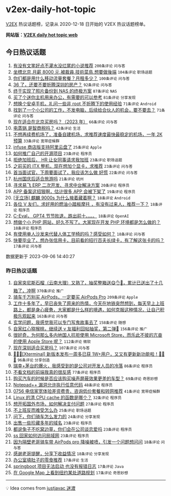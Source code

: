 # v2ex-daily-hot-topic

[V2EX](https://www.v2ex.com/) 热议话题榜，记录从 2020-12-18 日开始的 V2EX 热议话题榜单。

**网站版：[V2EX daily hot topic web](https://boojack.github.io/v2ex-daily-hot-topic-web/)**

## 今日热议话题

<!-- TODAY BEGIN -->

1. [有没有文笔好点不灌水没烂尾的小说推荐](https://www.v2ex.com/t/971268) `200条评论` `问与答`
1. [坐標北京,月薪 8000 元,被裁員,技術菜鳥,想要做後端](https://www.v2ex.com/t/971389) `104条评论` `职场话题`
1. [你们都是用什么移动流量套餐？月租多少？](https://www.v2ex.com/t/971356) `100条评论` `问与答`
1. [36 了，还要不要折腾深圳的房产？](https://www.v2ex.com/t/971403) `92条评论` `问与答`
1. [终于实现了照片备份到 NAS 的终极方案](https://www.v2ex.com/t/971308) `87条评论` `NAS`
1. [买了个迷你主机用来办公，有需要的可以参考](https://www.v2ex.com/t/971309) `81条评论` `分享发现`
1. [想换个安卓手机，礼问一些非 root 不折腾下的使用经验](https://www.v2ex.com/t/971315) `71条评论` `Android`
1. [找到了一个小公司的工作，不发电脑，后续给合伙人的机会，要不要去？](https://www.v2ex.com/t/971375) `71条评论` `问与答`
1. [现在适合在北京买房吗？（2023 年）](https://www.v2ex.com/t/971346) `66条评论` `问与答`
1. [电蒸锅 是智商税吗？](https://www.v2ex.com/t/971448) `42条评论` `生活`
1. [不想再续费机场了，准备自建机场，求推荐速度最快最稳定的机场，一年 2K 预算](https://www.v2ex.com/t/971514) `33条评论` `宽带症候群`
1. [infuse 商店版支持阿里云盘了](https://www.v2ex.com/t/971269) `25条评论` `Apple`
1. [如何推广自己的开源项目](https://www.v2ex.com/t/971509) `23条评论` `程序员`
1. [拒绝加班后， HR 让女同事请求我加班](https://www.v2ex.com/t/971344) `23条评论` `职场话题`
1. [之前买的 ITX 整机，现在想加个显卡，求推荐](https://www.v2ex.com/t/971258) `23条评论` `问与答`
1. [首当面试官，下周要面试了，我应该怎么做 好慌](https://www.v2ex.com/t/971433) `22条评论` `问与答`
1. [杭州国庆后适合旅游吗](https://www.v2ex.com/t/971277) `21条评论` `杭州`
1. [寻求易飞 ERP 二次开发、寻求中台解决方案](https://www.v2ex.com/t/971279) `20条评论` `程序员`
1. [APP 备案这招狠啊，估计很多 APP 会被下架了](https://www.v2ex.com/t/971415) `19条评论` `程序员`
1. [[无立场] 麒麟 9000s 为什么掖着藏着啊？](https://www.v2ex.com/t/971397) `18条评论` `Android`
1. [各位 V 友们，求好用的燃油小踏板摩托 ，有没有过来人，推荐一下？](https://www.v2ex.com/t/971385) `18条评论` `程序员`
1. [C-Eval， GPT4 节节败退，跌出前十。。。。](https://www.v2ex.com/t/971319) `18条评论` `OpenAI`
1. [想做个小 PHP 网站，好久不写了。大家现在开发 PHP 环境都是怎么做的？](https://www.v2ex.com/t/971289) `18条评论` `程序员`
1. [有使用单人沙发来代替人体工学椅的吗？感受如何？](https://www.v2ex.com/t/971265) `18条评论` `问与答`
1. [快要毕业了，想办张信用卡，目前看的招行百夫长绿卡，有了解这张卡的吗？](https://www.v2ex.com/t/971456) `17条评论` `问与答`

数据更新于 2023-09-06 14:40:27

<!-- TODAY END -->

### 昨日热议话题

<!-- YESTERDAY BEGIN -->

1. [自家突尼斯石榴（云南大理）又熟了，抽奖整箱送😋👌🧺，累计已送出了十几箱了，冲啊](https://www.v2ex.com/t/971094) `370条评论` `推广`
1. [骑车千万别买 AirPods，一定要买 AirPods Pro](https://www.v2ex.com/t/970936) `209条评论` `Apple`
1. [工作十多年了，早已丧失了原来的热情，今天在地铁突然想到，每天早上上班路上，都是身心疲惫，大家都是什么样的境遇，如何克服这种情况，让自己积极乐观起来](https://www.v2ex.com/t/970942) `163条评论` `问与答`
1. [玄学问题，我感觉我可以专门写鬼故事去了](https://www.v2ex.com/t/971038) `158条评论` `随想`
1. [自家红心猕猴桃，继续送 v 友福利回帖抽奖，第二弹🥝](https://www.v2ex.com/t/971034) `156条评论` `推广`
1. [很好奇，为何那么多内地国人抗拒使用 Microsoft Store，而乐此不彼的亢奋的使用 Apple Store 呢？](https://www.v2ex.com/t/971118) `112条评论` `微软`
1. [现在深圳适合买房吗？](https://www.v2ex.com/t/970972) `107条评论` `问与答`
1. [🎉🎉🎉[Xterminal] 新版本发布一周多已获 1W+用户，又又有更新新功能啦！🎉🎉🎉](https://www.v2ex.com/t/971121) `96条评论` `分享创造`
1. [瑞幸+茅台的爆火，我感受到的是公司对开发人员的冷落](https://www.v2ex.com/t/971133) `86条评论` `程序员`
1. [不看文档的前端我真的很反感](https://www.v2ex.com/t/970995) `77条评论` `程序员`
1. [购买汽车的时候是否应该购买噪声屏蔽效果更差的车型？](https://www.v2ex.com/t/971035) `69条评论` `奇思妙想`
1. [Notepad++ 漏洞允许执行任意代码](https://www.v2ex.com/t/971164) `48条评论` `程序员`
1. [0756 电信家宽体验差资费贵，咨询低价套餐和转网推荐](https://www.v2ex.com/t/971184) `41条评论` `宽带症候群`
1. [Linux 的清 CPU cache 的函数是哪个？](https://www.v2ex.com/t/971217) `32条评论` `程序员`
1. [想开拓国外市场，如何解决支付问题](https://www.v2ex.com/t/971139) `27条评论` `程序员`
1. [不上班反而难受怎么办](https://www.v2ex.com/t/970956) `25条评论` `职场话题`
1. [问下，你们骑车怎么发力的](https://www.v2ex.com/t/971076) `24条评论` `分享发现`
1. [出售一些珍藏多年的域名](https://www.v2ex.com/t/971178) `23条评论` `程序员`
1. [都说兔子不吃窝边草，你们会在公司谈恋爱吗](https://www.v2ex.com/t/971131) `23条评论` `程序员`
1. [ss 回家如何访问局域网](https://www.v2ex.com/t/970969) `23条评论` `程序员`
1. [因为隔壁老哥骑车带 AirPods pro 降噪被喷，引发一个问题想问问](https://www.v2ex.com/t/971022) `18条评论` `问与答`
1. [感谢老哥提醒，分享下收益情况](https://www.v2ex.com/t/970953) `18条评论` `分享发现`
1. [办公室填肚子的零食推荐](https://www.v2ex.com/t/971147) `17条评论` `生活`
1. [springboot 项目无法启动 也没有报错日志](https://www.v2ex.com/t/971075) `17条评论` `Java`
1. [在 Google Map 上看到纽约某处道路规划](https://www.v2ex.com/t/970955) `17条评论` `奇思妙想`

<!-- YESTERDAY END -->

---

💡 Idea comes from [justjavac 迷渡](https://github.com/justjavac/)
